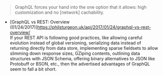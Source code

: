> GraphQL forces your hand into the one option that it allows: high customization and no [network] cachability.

- [GraphQL vs REST: Overview (01/24/2017)]https://philsturgeon.uk/api/2017/01/24/graphql-vs-rest-overview/  
If your REST API is following good practices, like allowing careful evolution instead of global versioning, serializing data instead of returning directly from data store, implementing sparse fieldsets to allow slimming down response sizes, GZiping contents, outlining data structures with JSON Schema, offering binary alternatives to JSON like Protobuff or BSON, etc., then the advertised advantages of GraphQL seem to fall a bit short.
